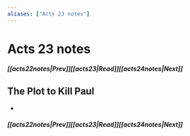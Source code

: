```yaml
---
aliases: ["Acts 23 notes"]
---
```

# Acts 23 notes
##### <span class=arrow-left></span>[[acts22notes|Prev]]<span class=navigation-separator></span>[[acts23|Read]]<span class=navigation-separator></span>[[acts24notes|Next]]<span class=arrow-right></span>
## The Plot to Kill Paul
- 
##### <span class=arrow-left></span>[[acts22notes|Prev]]<span class=navigation-separator></span>[[acts23|Read]]<span class=navigation-separator></span>[[acts24notes|Next]]<span class=arrow-right></span>